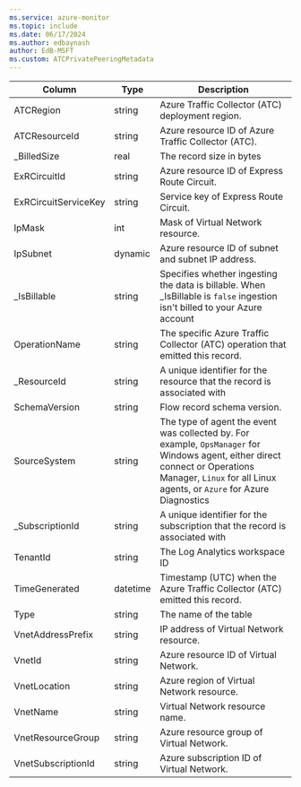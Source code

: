 ```yaml
---
ms.service: azure-monitor
ms.topic: include
ms.date: 06/17/2024
ms.author: edbaynash
author: EdB-MSFT
ms.custom: ATCPrivatePeeringMetadata
---
```



| Column | Type | Description |
|---|---|---|
| ATCRegion | string | Azure Traffic Collector (ATC) deployment region. |
| ATCResourceId | string | Azure resource ID of Azure Traffic Collector (ATC). |
| _BilledSize | real | The record size in bytes |
| ExRCircuitId | string | Azure resource ID of Express Route Circuit. |
| ExRCircuitServiceKey | string | Service key of Express Route Circuit. |
| IpMask | int | Mask of Virtual Network resource. |
| IpSubnet | dynamic | Azure resource ID of subnet and subnet IP address. |
| _IsBillable | string | Specifies whether ingesting the data is billable. When _IsBillable is `false` ingestion isn't billed to your Azure account |
| OperationName | string | The specific Azure Traffic Collector (ATC) operation that emitted this record. |
| _ResourceId | string | A unique identifier for the resource that the record is associated with |
| SchemaVersion | string | Flow record schema version. |
| SourceSystem | string | The type of agent the event was collected by. For example, `OpsManager` for Windows agent, either direct connect or Operations Manager, `Linux` for all Linux agents, or `Azure` for Azure Diagnostics |
| _SubscriptionId | string | A unique identifier for the subscription that the record is associated with |
| TenantId | string | The Log Analytics workspace ID |
| TimeGenerated | datetime | Timestamp (UTC) when the Azure Traffic Collector (ATC) emitted this record. |
| Type | string | The name of the table |
| VnetAddressPrefix | string | IP address of Virtual Network resource. |
| VnetId | string | Azure resource ID of Virtual Network. |
| VnetLocation | string | Azure region of Virtual Network resource. |
| VnetName | string | Virtual Network resource name. |
| VnetResourceGroup | string | Azure resource group of Virtual Network. |
| VnetSubscriptionId | string | Azure subscription ID of Virtual Network. |
